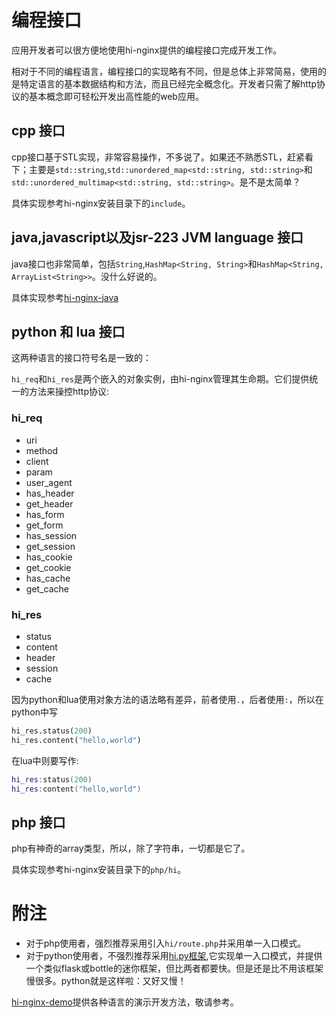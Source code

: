 # 编程接口

应用开发者可以很方便地使用hi-nginx提供的编程接口完成开发工作。

相对于不同的编程语言，编程接口的实现略有不同，但是总体上非常简易，使用的是特定语言的基本数据结构和方法，而且已经完全概念化。开发者只需了解http协议的基本概念即可轻松开发出高性能的web应用。

## cpp 接口

cpp接口基于STL实现，非常容易操作，不多说了。如果还不熟悉STL，赶紧看下；主要是`std::string`,`std::unordered_map<std::string, std::string>`和`std::unordered_multimap<std::string, std::string>`。是不是太简单？

具体实现参考hi-nginx安装目录下的`include`。


## java,javascript以及jsr-223 JVM language 接口

java接口也非常简单，包括`String`,`HashMap<String, String>`和`HashMap<String, ArrayList<String>>`。没什么好说的。

具体实现参考[hi-nginx-java](https://github.com/webcpp/hi-nginx-java)

## python 和 lua 接口

这两种语言的接口符号名是一致的：

`hi_req`和`hi_res`是两个嵌入的对象实例，由hi-nginx管理其生命期。它们提供统一的方法来操控http协议:

### hi_req
- uri
- method
- client
- param
- user_agent
- has_header
- get_header
- has_form
- get_form
- has_session
- get_session
- has_cookie
- get_cookie
- has_cache
- get_cache
### hi_res
- status
- content
- header
- session
- cache

因为python和lua使用对象方法的语法略有差异，前者使用`.`，后者使用`:`，所以在python中写

```python
hi_res.status(200)
hi_res.content("hello,world")

```

在lua中则要写作:

```lua
hi_res:status(200)
hi_res:content("hello,world")

```

## php 接口

php有神奇的array类型，所以，除了字符串，一切都是它了。

具体实现参考hi-nginx安装目录下的`php/hi`。


# 附注

- 对于php使用者，强烈推荐采用引入`hi/route.php`并采用单一入口模式。
- 对于python使用者，不强烈推荐采用[hi.py框架](https://github.com/webcpp/hi.py),它实现单一入口模式，并提供一个类似flask或bottle的迷你框架，但比两者都要快。但是还是比不用该框架慢很多。python就是这样啦：又好又慢！


[hi-nginx-demo](https://github.com/webcpp/hi-nginx-demo)提供各种语言的演示开发方法，敬请参考。

